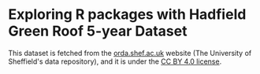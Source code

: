 # Exploring R packages with Hadfield Green Roof 5-year Dataset
This dataset is fetched from the [orda.shef.ac.uk](http://dx.doi.org/10.15131/shef.data.11876736) website (The University of Sheffield's data repository), and it is under the [CC BY 4.0 license](https://creativecommons.org/licenses/by/4.0/).

